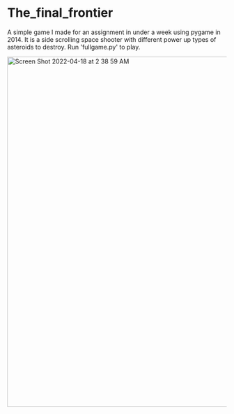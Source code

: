# The_final_frontier
A simple game I made for an assignment in under a week using pygame in 2014. It is a side scrolling space shooter with different power up types of asteroids to destroy. Run 'fullgame.py' to play.

<img width="804" alt="Screen Shot 2022-04-18 at 2 38 59 AM" src="https://user-images.githubusercontent.com/15618772/163766627-97358120-eacf-4e17-8ea1-8ed41adc6b69.png">

